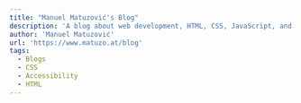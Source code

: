 ```yaml
---
title: "Manuel Matuzović's Blog"
description: 'A blog about web development, HTML, CSS, JavaScript, and web accessibility.'
author: 'Manuel Matuzović'
url: 'https://www.matuzo.at/blog'
tags:
  - Blogs
  - CSS
  - Accessibility
  - HTML
---
```

